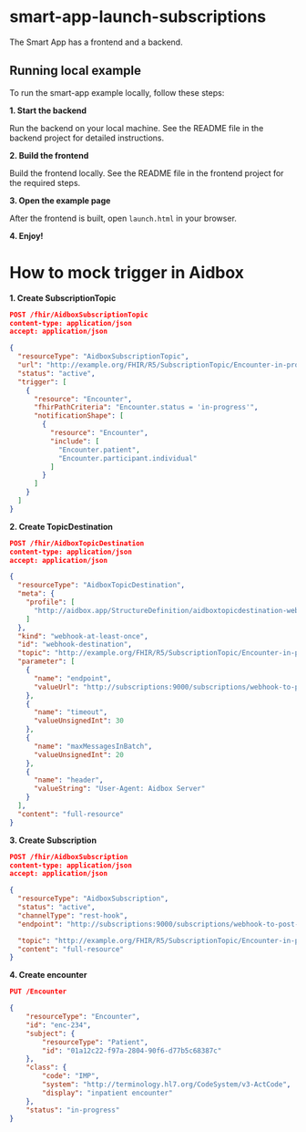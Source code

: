 # smart-app-launch-subscriptions

The Smart App has a frontend and a backend.

## Running local example

To run the smart-app example locally, follow these steps:

**1. Start the backend**

Run the backend on your local machine. See the README file in the backend project for detailed instructions.

**2. Build the frontend**

Build the frontend locally. See the README file in the frontend project for the required steps.

**3. Open the example page**

After the frontend is built, open `launch.html` in your browser.

**4. Enjoy!**


# How to mock trigger in Aidbox


**1. Create SubscriptionTopic**
```json
POST /fhir/AidboxSubscriptionTopic
content-type: application/json
accept: application/json

{
  "resourceType": "AidboxSubscriptionTopic",
  "url": "http://example.org/FHIR/R5/SubscriptionTopic/Encounter-in-progress",
  "status": "active",
  "trigger": [
    {
      "resource": "Encounter",
      "fhirPathCriteria": "Encounter.status = 'in-progress'",
      "notificationShape": [
        {
          "resource": "Encounter",
          "include": [
            "Encounter.patient",
            "Encounter.participant.individual"
          ]
        }
      ]
    }
  ]
}
```

**2. Create TopicDestination**

```json
POST /fhir/AidboxTopicDestination
content-type: application/json
accept: application/json

{
  "resourceType": "AidboxTopicDestination",
  "meta": {
    "profile": [
      "http://aidbox.app/StructureDefinition/aidboxtopicdestination-webhook-at-least-once"
    ]
  },
  "kind": "webhook-at-least-once",
  "id": "webhook-destination",
  "topic": "http://example.org/FHIR/R5/SubscriptionTopic/Encounter-in-progress",
  "parameter": [
    {
      "name": "endpoint",
      "valueUrl": "http://subscriptions:9000/subscriptions/webhook-to-post-all-new-subscriptions-aidbox"
    },
    {
      "name": "timeout",
      "valueUnsignedInt": 30
    },
    {
      "name": "maxMessagesInBatch",
      "valueUnsignedInt": 20
    },
    {
      "name": "header",
      "valueString": "User-Agent: Aidbox Server"
    }
  ],
  "content": "full-resource"
}
```
**3. Create Subscription**
```json
POST /fhir/AidboxSubscription
content-type: application/json
accept: application/json

{
  "resourceType": "AidboxSubscription",
  "status": "active",
  "channelType": "rest-hook",
  "endpoint": "http://subscriptions:9000/subscriptions/webhook-to-post-all-new-subscriptions-aidbox",

  "topic": "http://example.org/FHIR/R5/SubscriptionTopic/Encounter-in-progress",
  "content": "full-resource"
}
```

**4. Create encounter**
```json
PUT /Encounter

{
    "resourceType": "Encounter",
    "id": "enc-234",
    "subject": {
        "resourceType": "Patient",
        "id": "01a12c22-f97a-2804-90f6-d77b5c68387c"
    },
    "class": {
        "code": "IMP",
        "system": "http://terminology.hl7.org/CodeSystem/v3-ActCode",
        "display": "inpatient encounter"
    },
    "status": "in-progress"
}
```

